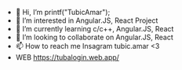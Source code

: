 - 👋 Hi, I’m printf("TubicAmar");
- 👀 I’m interested in Angular.JS, React Project
- 🌱 I’m currently learning c/c++, Angular.JS, React 
- 💞️ I’m looking to collaborate on Angular.JS, React 
- 📫 How to reach me Insagram tubic.amar <3 
- WEB https://tubalogin.web.app/
<!---
EvillDeadSpace/EvillDeadSpace is a ✨ special ✨ repository because its `README.md` (this file) appears on your GitHub profile.
You can click the Preview link to take a look at your changes.
--->
